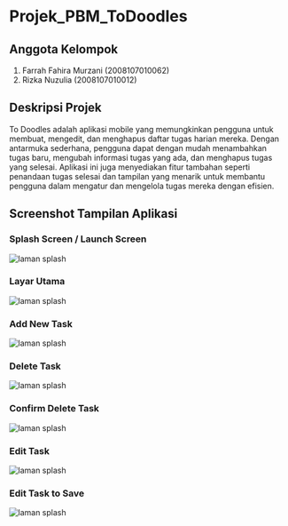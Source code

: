 # Projek_PBM_ToDoodles

## Anggota Kelompok
1. Farrah Fahira Murzani (2008107010062)
2. Rizka Nuzulia (2008107010012)

## Deskripsi Projek
To Doodles adalah aplikasi mobile yang memungkinkan pengguna untuk membuat, mengedit, dan menghapus daftar tugas harian mereka. Dengan antarmuka sederhana, pengguna dapat dengan mudah menambahkan tugas baru, mengubah informasi tugas yang ada, dan menghapus tugas yang selesai. Aplikasi ini juga menyediakan fitur tambahan seperti penandaan tugas selesai dan tampilan yang menarik untuk membantu pengguna dalam mengatur dan mengelola tugas mereka dengan efisien.

## Screenshot Tampilan Aplikasi

### Splash Screen / Launch Screen
![laman splash](ss_tampilan/splash_screen.jpg)

### Layar Utama
![laman splash](ss_tampilan/2.jpg)

### Add New Task
![laman splash](ss_tampilan/3.jpg)

### Delete Task
![laman splash](ss_tampilan/4.jpg)

### Confirm Delete Task
![laman splash](ss_tampilan/5.jpg)

### Edit Task
![laman splash](ss_tampilan/6.jpg)

### Edit Task to Save
![laman splash](ss_tampilan/7.jpg)
